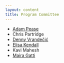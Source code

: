 ```yaml
---
layout: content
title: Program Committee
---
```


- [Adam Pease](http://www.adampease.org/professional/)
- Chris Partridge
- [Denny Vrandečić](http://www.aifb.kit.edu/web/Denny_Vrandecic/en)
- [Elisa Kendall](http://thematix.com/principals/)
- Kavi Mahesh
- [Maira Gatti](http://researcher.watson.ibm.com/researcher/view.php?person=br-mairacg)


